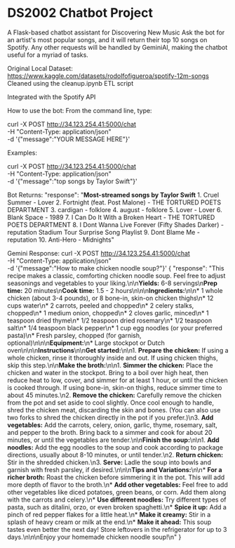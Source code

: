 # DS2002 Chatbot Project

A Flask-based chatbot assistant for Discovering New Music
Ask the bot for an artist's most popular songs, and it will return their top 10 songs on Spotify.
Any other requests will be handled by GeminiAI, making the chatbot useful for a myriad of tasks.

Original Local Dataset: https://www.kaggle.com/datasets/rodolfofigueroa/spotify-12m-songs
Cleaned using the cleanup.ipynb ETL script

Integrated with the Spotify API

How to use the bot: From the command line, type:

curl -X POST http://34.123.254.41:5000/chat \
     -H "Content-Type: application/json" \
     -d '{"message":"YOUR MESSAGE HERE"}'


Examples:

curl -X POST http://34.123.254.41:5000/chat \
     -H "Content-Type: application/json" \
     -d '{"message":"top songs by Taylor Swift"}'

Bot Returns:
  "response": "**Most-streamed songs by Taylor Swift** 1. Cruel Summer  -  Lover  2. Fortnight (feat. Post Malone)  -  THE TORTURED POETS DEPARTMENT 3. cardigan  -  folklore 4. august  -  folklore 5. Lover  -  Lover 6. Blank Space  -  1989 7. I Can Do It With a Broken Heart  -  THE TORTURED POETS DEPARTMENT  8. I Dont Wanna Live Forever (Fifty Shades Darker)  -  reputation Stadium Tour Surprise Song Playlist 9. Dont Blame Me  -  reputation 10. Anti-Hero  -  Midnights"

Gemini Response:
curl -X POST http://34.123.254.41:5000/chat \
     -H "Content-Type: application/json" \
     -d '{"message":"How to make chicken noodle soup?"}'
{
  "response": "This recipe makes a classic, comforting chicken noodle soup.  Feel free to adjust seasonings and vegetables to your liking.\n\n**Yields:** 6-8 servings\n**Prep time:** 20 minutes\n**Cook time:** 1.5 - 2 hours\n\n\n**Ingredients:**\n\n* 1 whole chicken (about 3-4 pounds), or 8 bone-in, skin-on chicken thighs\n* 12 cups water\n* 2 carrots, peeled and chopped\n* 2 celery stalks, chopped\n* 1 medium onion, chopped\n* 2 cloves garlic, minced\n* 1 teaspoon dried thyme\n* 1/2 teaspoon dried rosemary\n* 1/2 teaspoon salt\n* 1/4 teaspoon black pepper\n* 1 cup egg noodles (or your preferred pasta)\n* Fresh parsley, chopped (for garnish, optional)\n\n\n**Equipment:**\n* Large stockpot or Dutch oven\n\n\n**Instructions**\n\n**Get started:**\n\n1. **Prepare the chicken:** If using a whole chicken, rinse it thoroughly inside and out. If using chicken thighs, skip this step.\n\n**Make the broth:**\n\n1. **Simmer the chicken:** Place the chicken and water in the stockpot. Bring to a boil over high heat, then reduce heat to low, cover, and simmer for at least 1 hour, or until the chicken is cooked through.  If using bone-in, skin-on thighs, reduce simmer time to about 45 minutes.\n2. **Remove the chicken:** Carefully remove the chicken from the pot and set aside to cool slightly. Once cool enough to handle, shred the chicken meat, discarding the skin and bones.  (You can also use two forks to shred the chicken directly in the pot if you prefer.)\n3. **Add vegetables:** Add the carrots, celery, onion, garlic, thyme, rosemary, salt, and pepper to the broth.  Bring back to a simmer and cook for about 20 minutes, or until the vegetables are tender.\n\n**Finish the soup:**\n\n1. **Add noodles:** Add the egg noodles to the soup and cook according to package directions, usually about 8-10 minutes, or until tender.\n2. **Return chicken:** Stir in the shredded chicken.\n3. **Serve:** Ladle the soup into bowls and garnish with fresh parsley, if desired.\n\n\n**Tips and Variations:**\n\n* **For a richer broth:** Roast the chicken before simmering it in the pot. This will add more depth of flavor to the broth.\n* **Add other vegetables:** Feel free to add other vegetables like diced potatoes, green beans, or corn. Add them along with the carrots and celery.\n* **Use different noodles:**  Try different types of pasta, such as ditalini, orzo, or even broken spaghetti.\n* **Spice it up:** Add a pinch of red pepper flakes for a little heat.\n* **Make it creamy:** Stir in a splash of heavy cream or milk at the end.\n* **Make it ahead:**  This soup tastes even better the next day! Store leftovers in the refrigerator for up to 3 days.\n\n\nEnjoy your homemade chicken noodle soup!\n"
}
